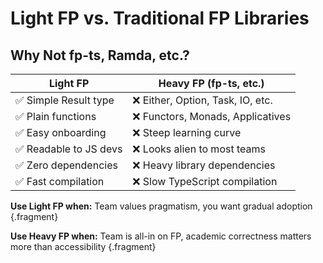 # Light FP vs. Traditional FP Libraries

## Why Not fp-ts, Ramda, etc.?

| **Light FP** | **Heavy FP (fp-ts, etc.)** |
|--------------|----------------------------|
| ✅ Simple Result type | ❌ Either, Option, Task, IO, etc. |
| ✅ Plain functions | ❌ Functors, Monads, Applicatives |
| ✅ Easy onboarding | ❌ Steep learning curve |
| ✅ Readable to JS devs | ❌ Looks alien to most teams |
| ✅ Zero dependencies | ❌ Heavy library dependencies |
| ✅ Fast compilation | ❌ Slow TypeScript compilation |

**Use Light FP when:** Team values pragmatism, you want gradual adoption {.fragment}

**Use Heavy FP when:** Team is all-in on FP, academic correctness matters more than accessibility {.fragment}

<!-- NOTES: Heavy FP libraries are powerful but come with major trade-offs. Light FP gives you 80% of the benefits with 20% of the complexity. Choose based on your team's values and experience level. -->
